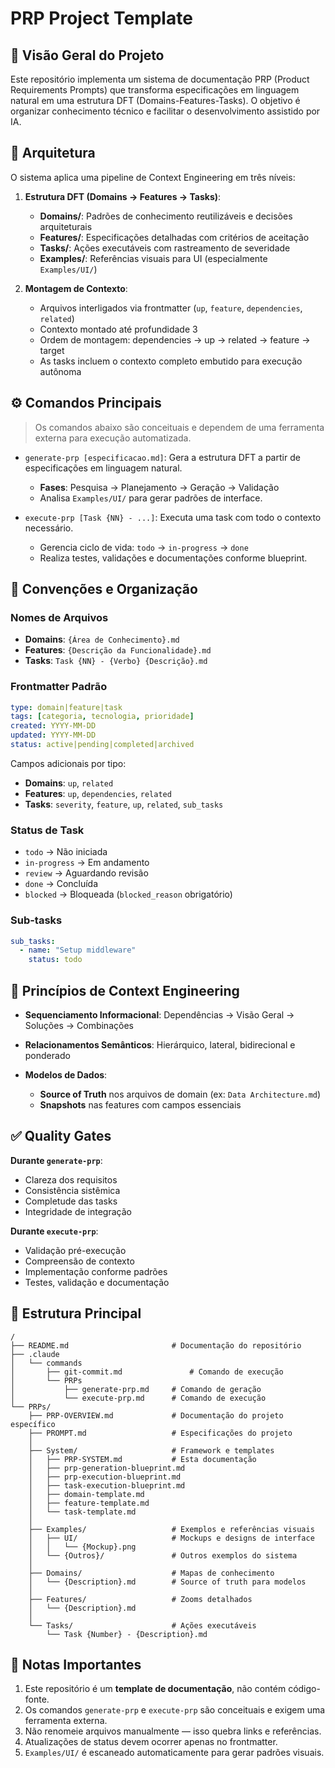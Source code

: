 # PRP Project Template

## 📘 Visão Geral do Projeto

Este repositório implementa um sistema de documentação PRP (Product Requirements Prompts) que transforma especificações em linguagem natural em uma estrutura DFT (Domains-Features-Tasks). O objetivo é organizar conhecimento técnico e facilitar o desenvolvimento assistido por IA.

## 🧠 Arquitetura

O sistema aplica uma pipeline de Context Engineering em três níveis:

1. **Estrutura DFT (Domains → Features → Tasks)**:

   * **Domains/**: Padrões de conhecimento reutilizáveis e decisões arquiteturais
   * **Features/**: Especificações detalhadas com critérios de aceitação
   * **Tasks/**: Ações executáveis com rastreamento de severidade
   * **Examples/**: Referências visuais para UI (especialmente `Examples/UI/`)

2. **Montagem de Contexto**:

   * Arquivos interligados via frontmatter (`up`, `feature`, `dependencies`, `related`)
   * Contexto montado até profundidade 3
   * Ordem de montagem: dependencies → up → related → feature → target
   * As tasks incluem o contexto completo embutido para execução autônoma

## ⚙️ Comandos Principais

> Os comandos abaixo são conceituais e dependem de uma ferramenta externa para execução automatizada.

* `generate-prp [especificacao.md]`: Gera a estrutura DFT a partir de especificações em linguagem natural.

  * **Fases**: Pesquisa → Planejamento → Geração → Validação
  * Analisa `Examples/UI/` para gerar padrões de interface.

* `execute-prp [Task {NN} - ...]`: Executa uma task com todo o contexto necessário.

  * Gerencia ciclo de vida: `todo` → `in-progress` → `done`
  * Realiza testes, validações e documentações conforme blueprint.

## 🧩 Convenções e Organização

### Nomes de Arquivos

* **Domains**: `{Área de Conhecimento}.md`
* **Features**: `{Descrição da Funcionalidade}.md`
* **Tasks**: `Task {NN} - {Verbo} {Descrição}.md`

### Frontmatter Padrão

```yaml
type: domain|feature|task
tags: [categoria, tecnologia, prioridade]
created: YYYY-MM-DD
updated: YYYY-MM-DD
status: active|pending|completed|archived
```

Campos adicionais por tipo:

* **Domains**: `up`, `related`
* **Features**: `up`, `dependencies`, `related`
* **Tasks**: `severity`, `feature`, `up`, `related`, `sub_tasks`

### Status de Task

* `todo` → Não iniciada
* `in-progress` → Em andamento
* `review` → Aguardando revisão
* `done` → Concluída
* `blocked` → Bloqueada (`blocked_reason` obrigatório)

### Sub-tasks

```yaml
sub_tasks:
  - name: "Setup middleware"
    status: todo
```

## 🧠 Princípios de Context Engineering

* **Sequenciamento Informacional**: Dependências → Visão Geral → Soluções → Combinações
* **Relacionamentos Semânticos**: Hierárquico, lateral, bidirecional e ponderado
* **Modelos de Dados**:

  * **Source of Truth** nos arquivos de domain (ex: `Data Architecture.md`)
  * **Snapshots** nas features com campos essenciais

## ✅ Quality Gates

**Durante `generate-prp`**:

* Clareza dos requisitos
* Consistência sistêmica
* Completude das tasks
* Integridade de integração

**Durante `execute-prp`**:

* Validação pré-execução
* Compreensão de contexto
* Implementação conforme padrões
* Testes, validação e documentação

## 📁 Estrutura Principal

```
/
├── README.md                       # Documentação do repositório
├── .claude
│   └── commands
│       ├── git-commit.md               # Comando de execução
│       └── PRPs
│           ├── generate-prp.md     # Comando de geração
│           └── execute-prp.md      # Comando de execução
└── PRPs/
    ├── PRP-OVERVIEW.md             # Documentação do projeto específico
    ├── PROMPT.md                   # Especificações do projeto
    │
    ├── System/                     # Framework e templates
    │   ├── PRP-SYSTEM.md           # Esta documentação
    │   ├── prp-generation-blueprint.md
    │   ├── prp-execution-blueprint.md
    │   ├── task-execution-blueprint.md
    │   ├── domain-template.md
    │   ├── feature-template.md
    │   └── task-template.md
    │
    ├── Examples/                   # Exemplos e referências visuais
    │   ├── UI/                     # Mockups e designs de interface
    │   │   └── {Mockup}.png
    │   └── {Outros}/               # Outros exemplos do sistema    
    │
    ├── Domains/                    # Mapas de conhecimento
    │   └── {Description}.md        # Source of truth para modelos
    │
    ├── Features/                   # Zooms detalhados
    │   └── {Description}.md
    │
    └── Tasks/                      # Ações executáveis
        └── Task {Number} - {Description}.md
```

## 📝 Notas Importantes

1. Este repositório é um **template de documentação**, não contém código-fonte.
2. Os comandos `generate-prp` e `execute-prp` são conceituais e exigem uma ferramenta externa.
3. Não renomeie arquivos manualmente — isso quebra links e referências.
4. Atualizações de status devem ocorrer apenas no frontmatter.
5. `Examples/UI/` é escaneado automaticamente para gerar padrões visuais.
